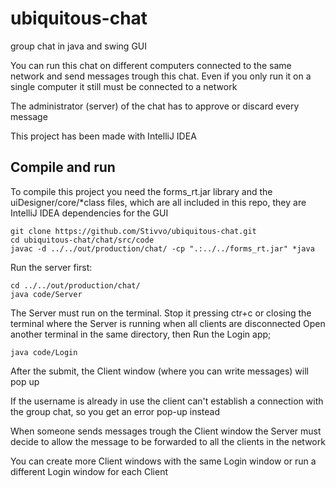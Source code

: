 # ubiquitous-chat
group chat in java and swing GUI

You can run this chat on different computers connected to the same network and
send messages trough this chat. Even if you only run it on a single computer it
still must be connected to a network

The administrator (server) of the chat has to approve or discard every message

This project has been made with IntelliJ IDEA

## Compile and run
To compile this project you need the forms_rt.jar library and the
uiDesigner/core/*class files, which are all included in this repo, they are
IntelliJ IDEA dependencies for the GUI

~~~
git clone https://github.com/Stivvo/ubiquitous-chat.git
cd ubiquitous-chat/chat/src/code
javac -d ../../out/production/chat/ -cp ".:../../forms_rt.jar" *java
~~~

Run the server first:

~~~
cd ../../out/production/chat/
java code/Server
~~~

The Server must run on the terminal. Stop it pressing ctr+c or closing the
terminal where the Server is running when all clients are disconnected
Open another terminal in the same directory, then Run the Login app;

~~~
java code/Login
~~~

After the submit, the Client window (where you can write messages) will pop up

If the username is already in use the client can't establish a connection with
the group chat, so you get an error pop-up instead

When someone sends messages trough the Client window the Server must decide to
allow the message to be forwarded to all the clients in the network

You can create more Client windows with the same Login window
or run a different Login window for each Client
